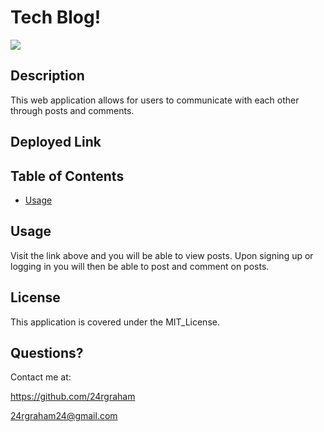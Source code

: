  # Tech Blog! 
![](https://img.shields.io/badge/License-MIT_License-blue) 
 
## Description

This web application allows for users to communicate with each other through posts and comments. 

## Deployed Link


 
## Table of Contents 
 - [Usage](#usage) 

## Usage
 
Visit the link above and you will be able to view posts. Upon signing up or logging in you will then be able to post and comment on posts.

## License

This application is covered under the MIT_License.

## Questions? 

Contact me at: 

https://github.com/24rgraham 

24rgraham24@gmail.com 
